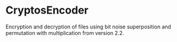 # CryptosEncoder
Encryption and decryption of files using bit noise superposition and permutation with multiplication from version 2.2.
